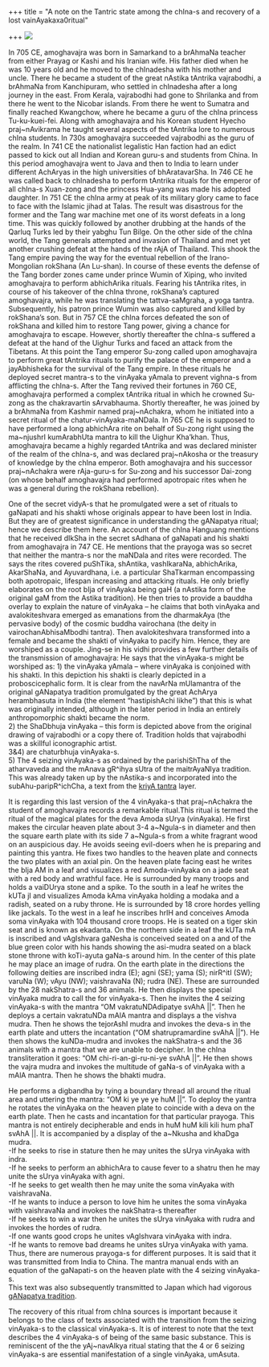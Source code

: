 +++
title = "A note on the Tantric state among the chIna-s and recovery of a lost vainAyakaxa0ritual"

+++
[![](https://lh3.googleusercontent.com/-sRPqhOm8Rbk/TxKOz3BdQZI/AAAAAAAACVI/NHufe1zHmVo/s400/chIna_vinAyaka.jpg)](https://picasaweb.google.com/lh/photo/3a5WTBNu06MxSHCjgkAI89MTjNZETYmyPJy0liipFm0?feat=embedwebsite)

In 705 CE, amoghavajra was born in Samarkand to a brAhmaNa teacher from
either Prayag or Kashi and his Iranian wife. His father died when he was
10 years old and he moved to the chInadesha with his mother and uncle.
There he became a student of the great nAstika tAntrika vajrabodhi, a
brAhmaNa from Kanchipuram, who settled in chInadesha after a long
journey in the east. From Kerala, vajrabodhi had gone to Shrilanka and
from there he went to the Nicobar islands. From there he went to Sumatra
and finally reached Kwangchow, where he became a guru of the chIna
princess Tu-ku-kuei-fei. Along with amoghavajra and his Korean student
Hyecho praj\~nAvikrama he taught several aspects of the tAntrika lore to
numerous chIna students. In 730s amoghavajra succeeded vajrabodhi as the
guru of the realm. In 741 CE the nationalist legalistic Han faction had
an edict passed to kick out all Indian and Korean guru-s and students
from China. In this period amoghavajra went to Java and then to India to
learn under different AchAryas in the high universities of
bhAratavarSha. In 746 CE he was called back to chInadesha to perform
tAntrika rituals for the emperor of all chIna-s Xuan-zong and the
princess Hua-yang was made his adopted daughter. In 751 CE the chIna
army at peak of its military glory came to face to face with the Islamic
jihad at Talas. The result was disastrous for the former and the Tang
war machine met one of its worst defeats in a long time. This was
quickly followed by another drubbing at the hands of the Qarluq Turks
led by their yabghu Tun Bilge. On the other side of the chIna world, the
Tang generals attempted and invasion of Thailand and met yet another
crushing defeat at the hands of the rAjA of Thailand. This shook the
Tang empire paving the way for the eventual rebellion of the
Irano-Mongolian rokShana (An Lu-shan). In course of these events the
defense of the Tang border zones came under prince Wumin of Xiping, who
invited amoghavajra to perform abhichArika rituals. Fearing his tAntrika
rites, in course of his takeover of the chIna throne, rokShana’s
captured amoghavajra, while he was translating the tattva-saMgraha, a
yoga tantra. Subsequently, his patron prince Wumin was also captured and
killed by rokShana’s son. But in 757 CE the chIna forces defeated the
son of rokShana and killed him to restore Tang power, giving a chance
for amoghavajra to escape. However, shortly thereafter the chIna-s
suffered a defeat at the hand of the Uighur Turks and faced an attack
from the Tibetans. At this point the Tang emperor Su-zong called upon
amoghavajra to perform great tAntrika rituals to purify the palace of
the emperor and a jayAbhisheka for the survival of the Tang empire. In
these rituals he deployed secret mantra-s to the vinAyaka yAmala to
prevent vighna-s from afflicting the chIna-s. After the Tang revived
their fortunes in 760 CE, amoghavajra performed a complex tAntrika
ritual in which he crowned Su-zong as the chakravartin sArvabhauma.
Shortly thereafter, he was joined by a brAhmaNa from Kashmir named
praj\~nAchakra, whom he initiated into a secret ritual of the
chatur-vinAyaka-maNDala. In 765 CE he is supposed to have performed a
long abhichAra rite on behalf of Su-zong right using the ma\~njushrI
kumArabhUta mantra to kill the Uighur Kha’khan. Thus, amoghavajra became
a highly regarded tAntrika and was declared minister of the realm of the
chIna-s, and was declared praj\~nAkosha or the treasury of knowledge by
the chIna emperor. Both amoghavajra and his successor praj\~nAchakra
were rAja-guru-s for Su-zong and his successor Dai-zong (on whose behalf
amoghavajra had performed apotropaic rites when he was a general during
the rokShana rebellion).

One of the secret vidyA-s that he promulgated were a set of rituals to
gaNapati and his shakti whose originals appear to have been lost in
India. But they are of greatest significance in understanding the
gANapatya ritual; hence we describe them here. An account of the chIna
Hanguang mentions that he received dIkSha in the secret sAdhana of
gaNapati and his shakti from amoghavajra in 747 CE. He mentions that the
prayoga was so secret that neither the mantra-s nor the maNDala and
rites were recorded. The says the rites covered puShTika, shAntika,
vashIkaraNa, abhichArika, AkarShaNa, and Ayuvardhana, i.e. a particular
ShaTkarman encompassing both apotropaic, lifespan increasing and
attacking rituals. He only briefly elaborates on the root bIja of
vinAyaka being gaH (a nAstika form of the original gaM from the Astika
tradition). He then tries to provide a bauddha overlay to explain the
nature of vinAyaka – he claims that both vinAyaka and avalokiteshvara
emerged as emanations from the dharmakAya (the pervasive body) of the
cosmic buddha vairochana (the deity in vairochanAbhisaMbodhi tantra).
Then avalokiteshvara transformed into a female and became the shakti of
vinAyaka to pacify him. Hence, they are worshiped as a couple. Jing-se
in his vidhi provides a few further details of the transmission of
amoghavajra: He says that the vinAyaka-s might be worshiped as: 1) the
vinAyaka yAmala – where vinAyaka is conjoined with his shakti. In this
depiction his shakti is clearly depicted in a proboscicephalic form. It
is clear from the navArNa mUlamantra of the original gANapatya tradition
promulgated by the great AchArya herambhasuta in India (the element
“hastipishAchi likhe”) that this is what was originally intended,
although in the later period in India an entirely anthropomorphic shakti
became the norm.  
2\) the ShaDbhuja vinAyaka – this form is depicted above from the
original drawing of vajrabodhi or a copy there of. Tradition holds that
vajrabodhi was a skillful iconographic artist.  
3&4) are chaturbhuja vinAyaka-s.  
5\) The 4 seizing vinAyaka-s as ordained by the parishiShTha of the
atharvaveda and the mAnava gR^ihya sUtra of the maitrAyaNIya tradition.
This was already taken up by the nAstika-s and incorporated into the
subAhu-paripR^ichCha, a text from the [kriyA
tantra](https://manasataramgini.wordpress.com/2009/02/16/nastika-notes-2/)
layer.

It is regarding this last version of the 4 vinAyaka-s that
praj\~nAchakra the student of amoghavajra records a remarkable
ritual.This ritual is termed the ritual of the magical plates for the
deva Amoda sUrya (vinAyaka). He first makes the circular heaven plate
about 3-4 a\~Ngula-s in diameter and then the square earth plate with
its side 7 a\~Ngula-s from a white fragrant wood on an auspicious day.
He avoids seeing evil-doers when he is preparing and painting this
yantra. He fixes two handles to the heaven plate and connects the two
plates with an axial pin. On the heaven plate facing east he writes the
bIja AM in a leaf and visualizes a red Amoda-vinAyaka on a jade seat
with a red body and wrathful face. He is surrounded by many troops and
holds a vaiDUrya stone and a spike. To the south in a leaf he writes the
kUTa jI and visualizes Amoda kAma vinAyaka holding a modaka and a
radish, seated on a ruby throne. He is surrounded by 18 crore hordes
yelling like jackals. To the west in a leaf he inscribes hrIH and
conceives Amoda soma vinAyaka with 104 thousand crore troops. He is
seated on a tiger skin seat and is known as ekadanta. On the northern
side in a leaf the kUTa mA is inscribed and vAgIshvara gaNesha is
conceived seated on a and of the blue green color with his hands showing
the asi-mudra seated on a black stone throne with koTi-ayuta gaNa-s
around him. In the center of this plate he may place an image of rudra.
On the earth plate in the directions the following deities are inscribed
indra (E); agni (SE); yama (S); nirR^itI (SW); varuNa (W); vAyu (NW);
vaishravaNa (N); rudra (NE). These are surrounded by the 28 nakShatra-s
and 36 animals. He then displays the special vinAyaka mudra to call the
for vinAyaka-s. Then he invites the 4 seizing vinAyaka-s with the mantra
“OM vakratuNDAdipatye svAhA ||”. Then he deploys a certain vakratuNDa
mAlA mantra and displays a the vishva mudra. Then he shows the tejorAshI
mudra and invokes the deva-s in the earth plate and utters the
incantation (“OM shatrupramardine svAhA ||”). He then shows the
kuNDa-mudra and invokes the nakShatra-s and the 36 animals with a mantra
that we are unable to decipher. In the chIna transliteration it goes:
“OM chi-ri-an-gi-ru-ni-ye svAhA ||”. He then shows the vajra mudra and
invokes the multitude of gaNa-s of vinAyaka with a mAlA mantra. Then he
shows the bhakti mudra.

He performs a digbandha by tying a boundary thread all around the ritual
area and uttering the mantra: “OM ki ye ye ye huM ||”. To deploy the
yantra he rotates the vinAyaka on the heaven plate to coincide with a
deva on the earth plate. Then he casts and incantation for that
particular prayoga. This mantra is not entirely decipherable and ends in
huM huM kili kili hum phaT svAhA ||. It is accompanied by a display of
the a\~Nkusha and khaDga mudra.  
\-If he seeks to rise in stature then he may unites the sUrya vinAyaka
with indra.  
\-If he seeks to perform an abhichAra to cause fever to a shatru then he
may unite the sUrya vinAyaka with agni.  
\-If he seeks to get wealth then he may unite the soma vinAyaka with
vaishravaNa.  
\-If he wants to induce a person to love him he unites the soma vinAyaka
with vaishravaNa and invokes the nakShatra-s thereafter  
\-If he seeks to win a war then he unites the sUrya vinAyaka with rudra
and invokes the hordes of rudra.  
\-If one wants good crops he unites vAgIshvara vinAyaka with indra.  
\-If he wants to remove bad dreams he unites sUrya vinAyaka with yama.  
Thus, there are numerous prayoga-s for different purposes. It is said
that it was transmitted from India to China. The mantra manual ends with
an equation of the gaNapati-s on the heaven plate with the 4 seizing
vinAyaka-s.  
This text was also subsequently transmitted to Japan which had vigorous
[gANapatya
tradition](https://manasataramgini.wordpress.com/2005/04/30/a-japanese-ganapatya-text/).

The recovery of this ritual from chIna sources is important because it
belongs to the class of texts associated with the transition from the
seizing vinAyaka-s to the classical vinAyaka-s. It is of interest to
note that the text describes the 4 vinAyaka-s of being of the same basic
substance. This is reminiscent of the the yAj\~navAlkya ritual stating
that the 4 or 6 seizing vinAyaka-s are essential manifestation of a
single vinAyaka, umAsuta.

